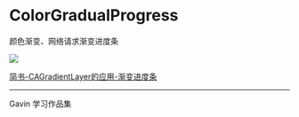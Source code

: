 # ColorGradualProgress
 颜色渐变、网络请求渐变进度条


![](file:///Users/dhuil/Desktop/gradualProgress_1.gif)

[简书-CAGradientLayer的应用-渐变进度条](http://www.jianshu.com/p/fedeeeab00f6)

***

Gavin 学习作品集
